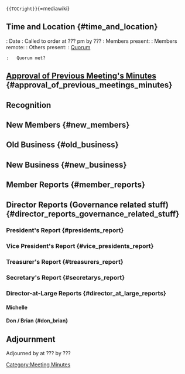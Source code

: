 `{{TOCright}}`{=mediawiki}

## Time and Location {#time_and_location}

:   Date
:   Called to order at ??? pm by ???
:   Members present:
:   Members remote:
:   Others present:
:   [Quorum](Quorum)

    :   Quorum met?

## [Approval of Previous Meeting's Minutes](Regular_Member_Meeting_2022_10_10) {#approval_of_previous_meetings_minutes}

## Recognition

## New Members {#new_members}

## Old Business {#old_business}

## New Business {#new_business}

## Member Reports {#member_reports}

## Director Reports (Governance related stuff) {#director_reports_governance_related_stuff}

### President's Report {#presidents_report}

### Vice President's Report {#vice_presidents_report}

### Treasurer's Report {#treasurers_report}

### Secretary's Report {#secretarys_report}

### Director-at-Large Reports {#director_at_large_reports}

#### Michelle

#### Don / Brian {#don_brian}

## Adjournment

Adjourned by at ??? by ???

[Category:Meeting Minutes](Category:Meeting_Minutes)
